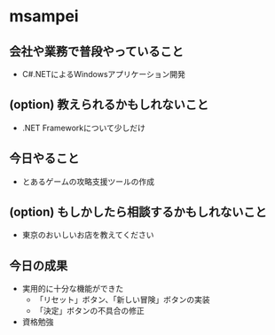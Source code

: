# msampei

## 会社や業務で普段やっていること
 - C#.NETによるWindowsアプリケーション開発

## (option) 教えられるかもしれないこと
 - .NET Frameworkについて少しだけ

## 今日やること
 - とあるゲームの攻略支援ツールの作成

## (option) もしかしたら相談するかもしれないこと
 - 東京のおいしいお店を教えてください

## 今日の成果
 - 実用的に十分な機能ができた
   - 「リセット」ボタン、「新しい冒険」ボタンの実装
   - 「決定」ボタンの不具合の修正
 - 資格勉強
